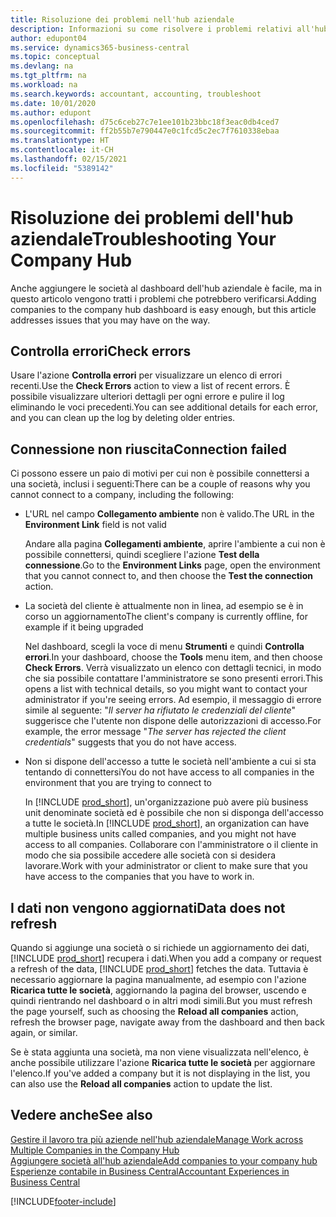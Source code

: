 ```yaml
---
title: Risoluzione dei problemi nell'hub aziendale
description: Informazioni su come risolvere i problemi relativi all'hub aziendale in Dynamics 365 Business Central per gestire il lavoro in più società.
author: edupont04
ms.service: dynamics365-business-central
ms.topic: conceptual
ms.devlang: na
ms.tgt_pltfrm: na
ms.workload: na
ms.search.keywords: accountant, accounting, troubleshoot
ms.date: 10/01/2020
ms.author: edupont
ms.openlocfilehash: d75c6ceb27c7e1ee101b23bbc18f3eac0db4ced7
ms.sourcegitcommit: ff2b55b7e790447e0c1fcd5c2ec7f7610338ebaa
ms.translationtype: HT
ms.contentlocale: it-CH
ms.lasthandoff: 02/15/2021
ms.locfileid: "5389142"
---
```

# <a name="troubleshooting-your-company-hub"></a><span data-ttu-id="13b12-103">Risoluzione dei problemi dell'hub aziendale</span><span class="sxs-lookup"><span data-stu-id="13b12-103">Troubleshooting Your Company Hub</span></span>

<span data-ttu-id="13b12-104">Anche aggiungere le società al dashboard dell'hub aziendale è facile, ma in questo articolo vengono tratti i problemi che potrebbero verificarsi.</span><span class="sxs-lookup"><span data-stu-id="13b12-104">Adding companies to the company hub dashboard is easy enough, but this article addresses issues that you may have on the way.</span></span>  

## <a name="check-errors"></a><span data-ttu-id="13b12-105">Controlla errori</span><span class="sxs-lookup"><span data-stu-id="13b12-105">Check errors</span></span>

<span data-ttu-id="13b12-106">Usare l'azione **Controlla errori** per visualizzare un elenco di errori recenti.</span><span class="sxs-lookup"><span data-stu-id="13b12-106">Use the **Check Errors** action to view a list of recent errors.</span></span> <span data-ttu-id="13b12-107">È possibile visualizzare ulteriori dettagli per ogni errore e pulire il log eliminando le voci precedenti.</span><span class="sxs-lookup"><span data-stu-id="13b12-107">You can see additional details for each error, and you can clean up the log by deleting older entries.</span></span>  

## <a name="connection-failed"></a><span data-ttu-id="13b12-108">Connessione non riuscita</span><span class="sxs-lookup"><span data-stu-id="13b12-108">Connection failed</span></span>

<span data-ttu-id="13b12-109">Ci possono essere un paio di motivi per cui non è possibile connettersi a una società, inclusi i seguenti:</span><span class="sxs-lookup"><span data-stu-id="13b12-109">There can be a couple of reasons why you cannot connect to a company, including the following:</span></span>

- <span data-ttu-id="13b12-110">L'URL nel campo **Collegamento ambiente** non è valido.</span><span class="sxs-lookup"><span data-stu-id="13b12-110">The URL in the **Environment Link** field is not valid</span></span>  

  <span data-ttu-id="13b12-111">Andare alla pagina **Collegamenti ambiente**, aprire l'ambiente a cui non è possibile connettersi, quindi scegliere l'azione **Test della connessione**.</span><span class="sxs-lookup"><span data-stu-id="13b12-111">Go to the **Environment Links** page, open the environment that you cannot connect to, and then choose the **Test the connection** action.</span></span>  
- <span data-ttu-id="13b12-112">La società del cliente è attualmente non in linea, ad esempio se è in corso un aggiornamento</span><span class="sxs-lookup"><span data-stu-id="13b12-112">The client's company is currently offline, for example if it being upgraded</span></span>

  <span data-ttu-id="13b12-113">Nel dashboard, scegli la voce di menu **Strumenti** e quindi **Controlla errori**.</span><span class="sxs-lookup"><span data-stu-id="13b12-113">In your dashboard, choose the **Tools** menu item, and then choose **Check Errors**.</span></span> <span data-ttu-id="13b12-114">Verrà visualizzato un elenco con dettagli tecnici, in modo che sia possibile contattare l'amministratore se sono presenti errori.</span><span class="sxs-lookup"><span data-stu-id="13b12-114">This opens a list with technical details, so you might want to contact your administrator if you're seeing errors.</span></span> <span data-ttu-id="13b12-115">Ad esempio, il messaggio di errore simile al seguente: "*Il server ha rifiutato le credenziali del cliente*" suggerisce che l'utente non dispone delle autorizzazioni di accesso.</span><span class="sxs-lookup"><span data-stu-id="13b12-115">For example, the error message "*The server has rejected the client credentials*" suggests that you do not have access.</span></span>  
- <span data-ttu-id="13b12-116">Non si dispone dell'accesso a tutte le società nell'ambiente a cui si sta tentando di connettersi</span><span class="sxs-lookup"><span data-stu-id="13b12-116">You do not have access to all companies in the environment that you are trying to connect to</span></span>

  <span data-ttu-id="13b12-117">In [!INCLUDE [prod_short](includes/prod_short.md)], un'organizzazione può avere più business unit denominate società ed è possibile che non si disponga dell'accesso a tutte le società.</span><span class="sxs-lookup"><span data-stu-id="13b12-117">In [!INCLUDE [prod_short](includes/prod_short.md)], an organization can have multiple business units called companies, and you might not have access to all companies.</span></span> <span data-ttu-id="13b12-118">Collaborare con l'amministratore o il cliente in modo che sia possibile accedere alle società con si desidera lavorare.</span><span class="sxs-lookup"><span data-stu-id="13b12-118">Work with your administrator or client to make sure that you have access to the companies that you have to work in.</span></span>  

## <a name="data-does-not-refresh"></a><span data-ttu-id="13b12-119">I dati non vengono aggiornati</span><span class="sxs-lookup"><span data-stu-id="13b12-119">Data does not refresh</span></span>

<span data-ttu-id="13b12-120">Quando si aggiunge una società o si richiede un aggiornamento dei dati, [!INCLUDE [prod_short](includes/prod_short.md)] recupera i dati.</span><span class="sxs-lookup"><span data-stu-id="13b12-120">When you add a company or request a refresh of the data, [!INCLUDE [prod_short](includes/prod_short.md)] fetches the data.</span></span> <span data-ttu-id="13b12-121">Tuttavia è necessario aggiornare la pagina manualmente, ad esempio con l'azione **Ricarica tutte le società**, aggiornando la pagina del browser, uscendo e quindi rientrando nel dashboard o in altri modi simili.</span><span class="sxs-lookup"><span data-stu-id="13b12-121">But you must refresh the page yourself, such as choosing the **Reload all companies** action, refresh the browser page, navigate away from the dashboard and then back again, or similar.</span></span>  

<span data-ttu-id="13b12-122">Se è stata aggiunta una società, ma non viene visualizzata nell'elenco, è anche possibile utilizzare l'azione **Ricarica tutte le società** per aggiornare l'elenco.</span><span class="sxs-lookup"><span data-stu-id="13b12-122">If you've added a company but it is not displaying in the list, you can also use the **Reload all companies** action to update the list.</span></span>

## <a name="see-also"></a><span data-ttu-id="13b12-123">Vedere anche</span><span class="sxs-lookup"><span data-stu-id="13b12-123">See also</span></span>

[<span data-ttu-id="13b12-124">Gestire il lavoro tra più aziende nell'hub aziendale</span><span class="sxs-lookup"><span data-stu-id="13b12-124">Manage Work across Multiple Companies in the Company Hub</span></span>](company-hub.md)  
[<span data-ttu-id="13b12-125">Aggiungere società all'hub aziendale</span><span class="sxs-lookup"><span data-stu-id="13b12-125">Add companies to your company hub</span></span>](company-hub-add-company.md)  
[<span data-ttu-id="13b12-126">Esperienze contabile in Business Central</span><span class="sxs-lookup"><span data-stu-id="13b12-126">Accountant Experiences in Business Central</span></span>](finance-accounting.md)  


[!INCLUDE[footer-include](includes/footer-banner.md)]